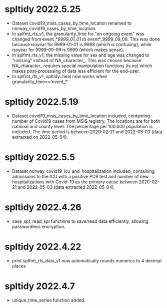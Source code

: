 # spltidy 2022.5.25

- Dataset covid19_msis_cases_by_time_location renamed to norway_covid19_cases_by_time_location.
- In splfmt_rts_v1, the granularity_time for "an ongoing event" was changed from event_\*_9999_01_01 to event_\*_9999_09_09. This was done because isoyear for 9999-01-01 is 9998 (which is confusing), while isoyear for 9999-09-09 is 9999 (which makes sense).
- In splfmt_rts_v1, the missing value for sex and age was changed to "missing" instead of NA_character_. This was chosen because NA_character_ requires special manipulation functions (is.na) which makes post-processing of data less efficient for the end-user.
- In splfmt_rts_v1, spltidy::heal now works when granularity_time=='event_*'

# spltidy 2022.5.19

- Dataset covid19_msis_cases_by_time_location included, containing number of Covid19 cases from MSIS registry. The locations are for both national and county level. The percentage per 100.000 population is included. The time period is between 2020-02-21 and 2022-05-03 (data extracted on 2022-05-04).

# spltidy 2022.5.5

- Dataset norway_covid19_icu_and_hospitalization included, containing admissions to the ICU with a positive PCR test and number of new hospitalizations with Covid-19 as the primary cause between 2020-02-21 and 2022-05-03 (data extracted 2022-05-04).

# spltidy 2022.4.26

- save_spl, read_spl functions to save/read data efficiently, allowing passwordless encryption.

# spltidy 2022.4.22

- print.splfmt_rts_data_v1 now automatically rounds numerics to 4 decimal places

# spltidy 2022.4.7

- unique_time_series function added.
